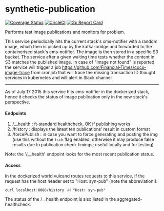 # synthetic-publication

[![Coverage Status](https://coveralls.io/repos/github/Financial-Times/coco-synthetic-image-publication-monitor/badge.svg?branch=master)](https://coveralls.io/github/Financial-Times/coco-synthetic-image-publication-monitor?branch=master)
[![CircleCI](https://circleci.com/gh/Financial-Times/coco-synthetic-image-publication-monitor/tree/master.svg?style=svg)](https://circleci.com/gh/Financial-Times/coco-synthetic-image-publication-monitor/tree/master)
[![Go Report Card](https://goreportcard.com/badge/github.com/Financial-Times/coco-synthetic-image-publication-monitor)](https://goreportcard.com/report/github.com/Financial-Times/coco-synthetic-image-publication-monitor)

Performs test image publications and monitors for problem.

This service periodically hits the current stack's cms-notifier with a random image, which then is picked up by the kafka-bridge and forwarded to the containerised stack's cms-notifier. The image is then stored in a specific S3 bucket. The service after a given waiting time tests whether the content in S3 matches the published image.
In case of "Image not found" is reported the service will trigger a job https://github.com/Financial-Times/coco-image-trace from cronjob that will trace the missing transaction ID thought services in kubernetes and will alert in Slack channel

---

As of July 17 2015 this service hits cms-notifier in the dockerized stack, hence it checks the status of image publication only in the new stack's perspective.

#### Endpoints
1. /__health : ft-standard healthcheck, OK if publishing works
2. /history : displays the latest ten publications' result in custom format
3. /forcePublish : in case you want to force generating and posting the img (use this without the `tick` flag enabled, otherwise it may produce false results due to publication check timings; useful locally and for testing)

Note: the '/__health' endpoint looks for the most recent publication status.

#### Access
In the dockerized world vulcand routes requests to this service, if the request has the host header set to "Host: syn-pub" (note the abbreviation!).

`curl localhost:8080/history -H "Host: syn-pub"`

The status of the /__health endpoint is also listed in the aggregated-healthcheck.

